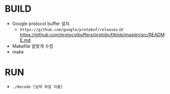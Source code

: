 # BUILD

* Google protocol buffer 설치
	- `https://github.com/google/protobuf/releases` or https://github.com/protocolbuffers/protobuf/blob/master/src/README.md
* Makefile 알맞게 수정
* make

	
# RUN

*  `./decode [입력 파일 이름]`
